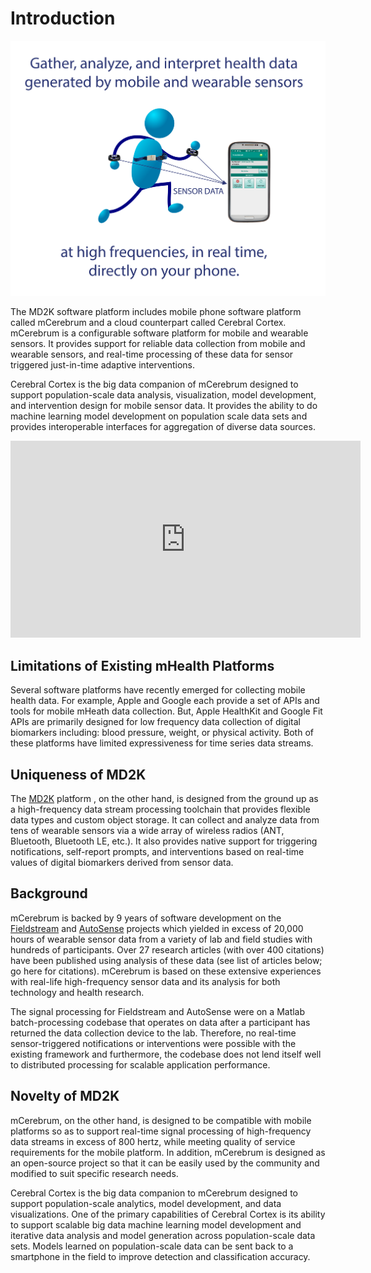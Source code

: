 # Introduction
![Gather, analyze, and interpret](../docs/img/bluemanGraphic.png)

The MD2K software platform includes mobile phone software platform called mCerebrum and a cloud counterpart called Cerebral Cortex. mCerebrum is a configurable software platform for mobile and wearable sensors. It provides support for reliable data collection from mobile and wearable sensors, and real-time processing of these data for sensor triggered just-in-time adaptive interventions.

Cerebral Cortex is the big data companion of mCerebrum designed to support population-scale data analysis, visualization, model development, and intervention design for mobile sensor data. It provides the ability to do machine learning model development on population scale data sets and provides interoperable interfaces for aggregation of diverse data sources.

<center><iframe src="https://www.youtube.com/embed/uSQn2puExxM" width="560" height="315" frameborder="0" allowfullscreen="allowfullscreen"></iframe></center>

## Limitations of Existing mHealth Platforms
Several software platforms have recently emerged for collecting mobile health data. For example, Apple and Google each provide a set of APIs and tools for mobile mHeath data collection. But, Apple HealthKit and Google Fit APIs are primarily designed for low frequency data collection of digital biomarkers including: blood pressure, weight, or physical activity. Both of these platforms have limited expressiveness for time series data streams.

## Uniqueness of MD2K
The [MD2K](https://www.github.com/MD2Korg/) platform , on the other hand, is designed from the ground up as a high-frequency data stream processing toolchain that provides flexible data types and custom object storage. It can collect and analyze data from tens of wearable sensors via a wide array of wireless radios (ANT, Bluetooth, Bluetooth LE, etc.). It also provides native support for triggering notifications, self-report prompts, and interventions based on real-time values of digital biomarkers derived from sensor data.

## Background
mCerebrum is backed by 9 years of software development on the [Fieldstream](http://www.fieldstream.org/) and [AutoSense](https://sites.google.com/site/autosenseproject/) projects which yielded in excess of 20,000 hours of wearable sensor data from a variety of lab and field studies with hundreds of participants. Over 27 research articles (with over 400 citations) have been published using analysis of these data (see list of articles below; go here for citations). mCerebrum is based on these extensive experiences with real-life high-frequency sensor data and its analysis for both technology and health research.

The signal processing for Fieldstream and AutoSense were on a Matlab batch-processing codebase that operates on data after a participant has returned the data collection device to the lab. Therefore, no real-time sensor-triggered notifications or interventions were possible with the existing framework and furthermore, the codebase does not lend itself well to distributed processing for scalable application performance.

## Novelty of MD2K
mCerebrum, on the other hand, is designed to be compatible with mobile platforms so as to support real-time signal processing of high-frequency data streams in excess of 800 hertz, while meeting quality of service requirements for the mobile platform. In addition, mCerebrum is designed as an open-source project so that it can be easily used by the community and modified to suit specific research needs.

Cerebral Cortex is the big data companion to mCerebrum designed to support population-scale analytics, model development, and data visualizations. One of the primary capabilities of Cerebral Cortex is its ability to support scalable big data machine learning model development and iterative data analysis and model generation across population-scale data sets. Models learned on population-scale data can be sent back to a smartphone in the field to improve detection and classification accuracy.
